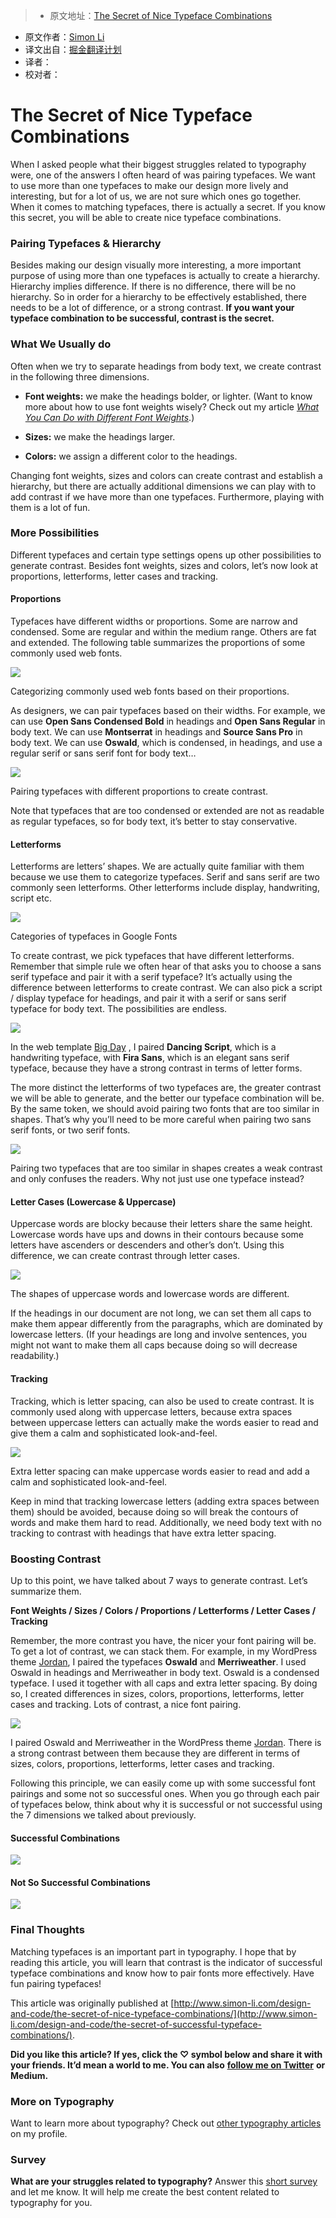 > * 原文地址：[The Secret of Nice Typeface Combinations](https://blog.prototypr.io/the-secret-of-successful-typeface-combinations-2e30c740255c#.280jx4ij6)
* 原文作者：[Simon Li](https://blog.prototypr.io/@simonlidesign?source=post_header_lockup)
* 译文出自：[掘金翻译计划](https://github.com/xitu/gold-miner)
* 译者：
* 校对者：

# The Secret of Nice Typeface Combinations #

When I asked people what their biggest struggles related to typography were, one of the answers I often heard of was pairing typefaces. We want to use more than one typefaces to make our design more lively and interesting, but for a lot of us, we are not sure which ones go together. When it comes to matching typefaces, there is actually a secret. If you know this secret, you will be able to create nice typeface combinations.

### Pairing Typefaces & Hierarchy ###

Besides making our design visually more interesting, a more important purpose of using more than one typefaces is actually to create a hierarchy. Hierarchy implies difference. If there is no difference, there will be no hierarchy. So in order for a hierarchy to be effectively established, there needs to be a lot of difference, or a strong contrast. **If you want your typeface combination to be successful, contrast is the secret.**

### What We Usually do ###

Often when we try to separate headings from body text, we create contrast in the following three dimensions.

- **Font weights:** we make the headings bolder, or lighter. (Want to know more about how to use font weights wisely? Check out my article [*What You Can Do with Different Font Weights*](https://blog.prototypr.io/what-you-can-do-with-different-font-weights-1b464caaf0d4#.8hjlg82qu).)

- **Sizes:** we make the headings larger.

- **Colors:** we assign a different color to the headings.

Changing font weights, sizes and colors can create contrast and establish a hierarchy, but there are actually additional dimensions we can play with to add contrast if we have more than one typefaces. Furthermore, playing with them is a lot of fun.

### More Possibilities ###

Different typefaces and certain type settings opens up other possibilities to generate contrast. Besides font weights, sizes and colors, let’s now look at proportions, letterforms, letter cases and tracking.

#### Proportions ####

Typefaces have different widths or proportions. Some are narrow and condensed. Some are regular and within the medium range. Others are fat and extended. The following table summarizes the proportions of some commonly used web fonts.

<img class="progressiveMedia-noscript js-progressiveMedia-inner" src="https://cdn-images-1.medium.com/max/800/1*4OEWTdhzcimqnGUlwOBOtg.png">

Categorizing commonly used web fonts based on their proportions.

As designers, we can pair typefaces based on their widths. For example, we can use **Open Sans Condensed Bold** in headings and **Open Sans Regular** in body text. We can use **Montserrat** in headings and **Source Sans Pro** in body text. We can use **Oswald**, which is condensed, in headings, and use a regular serif or sans serif font for body text…

![](https://cdn-images-1.medium.com/max/800/1*lllKDvUV84-vW8oUxbzafQ.png)

Pairing typefaces with different proportions to create contrast.

Note that typefaces that are too condensed or extended are not as readable as regular typefaces, so for body text, it’s better to stay conservative.

#### Letterforms ####

Letterforms are letters’ shapes. We are actually quite familiar with them because we use them to categorize typefaces. Serif and sans serif are two commonly seen letterforms. Other letterforms include display, handwriting, script etc.

<img class="progressiveMedia-noscript js-progressiveMedia-inner" src="https://cdn-images-1.medium.com/max/800/1*h7tQtEzQ1wjEbpYLrMJQTw.png">

Categories of typefaces in Google Fonts

To create contrast, we pick typefaces that have different letterforms. Remember that simple rule we often hear of that asks you to choose a sans serif typeface and pair it with a serif typeface? It’s actually using the difference between letterforms to create contrast. We can also pick a script / display typeface for headings, and pair it with a serif or sans serif typeface for body text. The possibilities are endless.

<img class="progressiveMedia-noscript js-progressiveMedia-inner" src="https://cdn-images-1.medium.com/max/800/1*bNGYs6TTds0lOX--pjyUtg.jpeg">

In the web template [Big Day](https://themeforest.net/item/big-day-a-modern-onepage-wedding-template/18163388?ref=DesignHarbor) , I paired **Dancing Script**, which is a handwriting typeface, with **Fira Sans**, which is an elegant sans serif typeface, because they have a strong contrast in terms of letter forms.

The more distinct the letterforms of two typefaces are, the greater contrast we will be able to generate, and the better our typeface combination will be. By the same token, we should avoid pairing two fonts that are too similar in shapes. That’s why you’ll need to be more careful when pairing two sans serif fonts, or two serif fonts.

![](https://cdn-images-1.medium.com/max/800/1*C1NpMFvoM6N2Hal8whoohA.png)

Pairing two typefaces that are too similar in shapes creates a weak contrast and only confuses the readers. Why not just use one typeface instead?

#### Letter Cases (Lowercase & Uppercase) ####

Uppercase words are blocky because their letters share the same height. Lowercase words have ups and downs in their contours because some letters have ascenders or descenders and other’s don’t. Using this difference, we can create contrast through letter cases.

![](https://cdn-images-1.medium.com/max/800/1*yGvV_SlWZkk79WUMLEx28w.png)

The shapes of uppercase words and lowercase words are different.

If the headings in our document are not long, we can set them all caps to make them appear differently from the paragraphs, which are dominated by lowercase letters. (If your headings are long and involve sentences, you might not want to make them all caps because doing so will decrease readability.)

#### Tracking ####

Tracking, which is letter spacing, can also be used to create contrast. It is commonly used along with uppercase letters, because extra spaces between uppercase letters can actually make the words easier to read and give them a calm and sophisticated look-and-feel.

![](https://cdn-images-1.medium.com/max/800/1*dMshyM6p-itEQVll-wr03g.png)

Extra letter spacing can make uppercase words easier to read and add a calm and sophisticated look-and-feel.

Keep in mind that tracking lowercase letters (adding extra spaces between them) should be avoided, because doing so will break the contours of words and make them hard to read. Additionally, we need body text with no tracking to contrast with headings that have extra letter spacing.

### Boosting Contrast ###

Up to this point, we have talked about 7 ways to generate contrast. Let’s summarize them.

**Font Weights / Sizes / Colors / Proportions / Letterforms / Letter Cases / Tracking**

Remember, the more contrast you have, the nicer your font pairing will be. To get a lot of contrast, we can stack them. For example, in my WordPress theme [Jordan](https://themeforest.net/item/jordan-modern-onepage-resume-portfolio-theme/17542551?ref=DesignHarbor), I paired the typefaces **Oswald** and **Merriweather**. I used Oswald in headings and Merriweather in body text. Oswald is a condensed typeface. I used it together with all caps and extra letter spacing. By doing so, I created differences in sizes, colors, proportions, letterforms, letter cases and tracking. Lots of contrast, a nice font pairing.

<img class="progressiveMedia-noscript js-progressiveMedia-inner" src="https://cdn-images-1.medium.com/max/1000/1*V7KUJtW8Hy20SZ6KFt4lCw.png">

I paired Oswald and Merriweather in the WordPress theme [Jordan](https://themeforest.net/item/jordan-modern-onepage-resume-portfolio-theme/17542551?ref=DesignHarbor). There is a strong contrast between them because they are different in terms of sizes, colors, proportions, letterforms, letter cases and tracking.

Following this principle, we can easily come up with some successful font pairings and some not so successful ones. When you go through each pair of typefaces below, think about why it is successful or not successful using the 7 dimensions we talked about previously.

#### Successful Combinations ####

<img class="progressiveMedia-noscript js-progressiveMedia-inner" src="https://cdn-images-1.medium.com/max/800/1*K8elFg6XMjotKe4AgNuoTg.png">

#### Not So Successful Combinations ####

<img class="progressiveMedia-noscript js-progressiveMedia-inner" src="https://cdn-images-1.medium.com/max/800/1*ZXfqTYMbL8opowuQjBHTAg.png">

### Final Thoughts ###

Matching typefaces is an important part in typography. I hope that by reading this article, you will learn that contrast is the indicator of successful typeface combinations and know how to pair fonts more effectively. Have fun pairing typefaces!

This article was originally published at [http://www.simon-li.com/design-and-code/the-secret-of-nice-typeface-combinations/](http://www.simon-li.com/design-and-code/the-secret-of-successful-typeface-combinations/).

**Did you like this article? If yes, click the ♡ symbol below and share it with your friends. It’d mean a world to me. You can also** [**follow me on Twitter**](https://twitter.com/simonlidesign) **or Medium.**

### More on Typography ###

Want to learn more about typography? Check out [other typography articles](https://medium.com/@simonlidesign) on my profile.

### Survey ###

**What are your struggles related to typography?** Answer this [short survey](https://docs.google.com/forms/d/e/1FAIpQLSfR4XcAyyg_9qeQBxNUMoXkf1Bm5eXu6p2XgGCG268NE9AoZw/viewform)  and let me know. It will help me create the best content related to typography for you.
